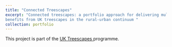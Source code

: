 ```yaml
---
title: "Connected Treescapes"
excerpt: "Connected treescapes: a portfolio approach for delivering multiple
benefits from UK treescapes in the rural-urban continuum "
collection: portfolio
---
```



This project is part of the <a href= "https://www.uktreescapes.org/" > UK Treescapes </a> programme.

